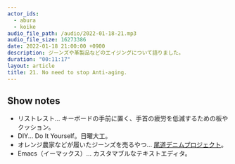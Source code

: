 ```yaml
---
actor_ids:
  - abura
  - koike
audio_file_path: /audio/2022-01-18-21.mp3
audio_file_size: 16273386
date: 2022-01-18 21:00:00 +0900
description: ジーンズや革製品などのエイジングについて語りました。
duration: "00:11:17"
layout: article
title: 21. No need to stop Anti-aging.
---
```


## Show notes

- リストレスト... キーボードの手前に置く、手首の疲労を低減するための板やクッション。
- DIY... Do It Yourself。日曜大工。
- オレンジ農家などが履いたジーンズを売るやつ... [尾道デニムプロジェクト](https://www.onomichidenim.com/)。
- Emacs（イーマックス）... カスタマブルなテキストエディタ。